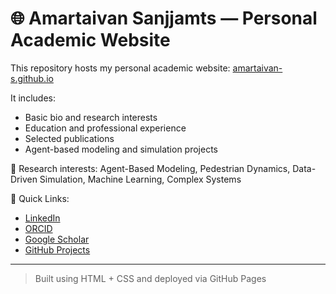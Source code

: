 # 🌐 Amartaivan Sanjjamts — Personal Academic Website

This repository hosts my personal academic website: [amartaivan-s.github.io](https://amartaivan-s.github.io)

It includes:
- Basic bio and research interests
- Education and professional experience
- Selected publications
- Agent-based modeling and simulation projects

🧠 Research interests: Agent-Based Modeling, Pedestrian Dynamics, Data-Driven Simulation, Machine Learning, Complex Systems

🔗 Quick Links:
- [LinkedIn](https://www.linkedin.com/in/amartaivan-sanjjamts-5483271bb/)
- [ORCID](https://orcid.org/0009-0000-4787-2891)
- [Google Scholar](https://scholar.google.com/citations?user=u54UVcsAAAAJ&hl=en)
- [GitHub Projects](https://github.com/amartaivan-s)

---

> Built using HTML + CSS and deployed via GitHub Pages
